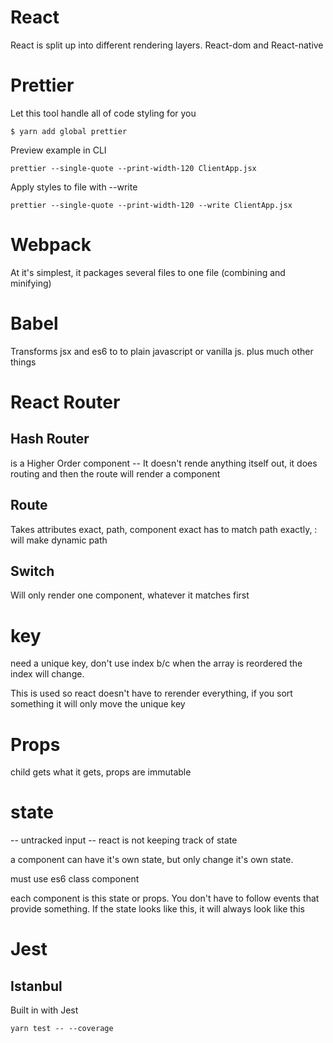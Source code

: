 # React

React is split up into different rendering layers. React-dom and React-native

# Prettier

Let this tool handle all of code styling for you

```
$ yarn add global prettier

```

Preview example in CLI

```
prettier --single-quote --print-width-120 ClientApp.jsx
```

Apply styles to file with --write

```
prettier --single-quote --print-width-120 --write ClientApp.jsx
```

# Webpack

At it's simplest, it packages several files to one file (combining and minifying)

# Babel

Transforms jsx and es6 to to plain javascript or vanilla js. plus much other things

# React Router
## Hash Router
<HashRouter> is a Higher Order component -- It doesn't rende anything itself out, it does routing and then the route will render a component
## Route
Takes attributes exact, path, component
exact has to match path exactly, : will make dynamic path
<Route path="/:language/search" component={Search} >
## Switch
Will only render one component, whatever it matches first
# key
need a unique key, don't use index b/c when the array is reordered the index will change.

This is used so react doesn't have to rerender everything, if you sort something it will only move the unique key

# Props
child gets what it gets, props are immutable

# state
-- untracked input -- react is not keeping track of state

a component can have it's own state, but only change it's own state.

must use es6 class component

each component is this state or props. You don't have to follow events that provide something. If the state looks like this, it will always look like this

# Jest

## Istanbul
Built in with Jest
```
yarn test -- --coverage
```